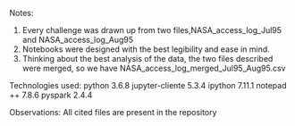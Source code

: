 

Notes:
1) Every challenge was drawn up from two files,NASA_access_log_Jul95 and NASA_access_log_Aug95
2) Notebooks were designed with the best legibility and ease in mind.
3)  Thinking about the best analysis of the data, the two files described were merged, so we have NASA_access_log_merged_Jul95_Aug95.csv


Technologies used:
python 3.6.8
jupyter-cliente 5.3.4
ipython 7.11.1
notepad ++ 7.8.6
pyspark 2.4.4



Observations:
All cited files are present in the repository
